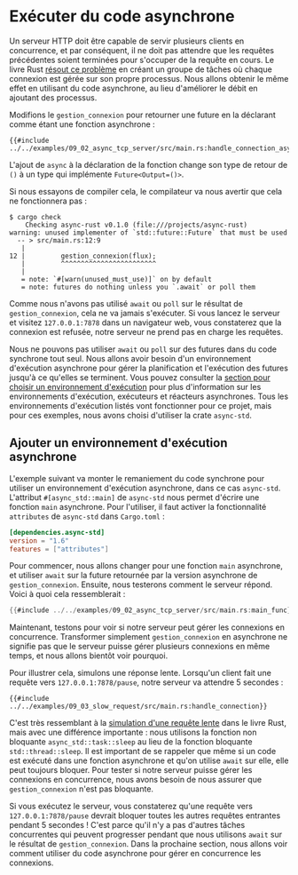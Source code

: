 <!--
# Running Asynchronous Code
An HTTP server should be able to serve multiple clients concurrently;
that is, it should not wait for previous requests to complete before handling the current request.
The book
[solves this problem](https://doc.rust-lang.org/book/ch20-02-multithreaded.html#turning-our-single-threaded-server-into-a-multithreaded-server)
by creating a thread pool where each connection is handled on its own thread.
Here, instead of improving throughput by adding threads, we'll achieve the same effect using asynchronous code.
-->

# Exécuter du code asynchrone

Un serveur HTTP doit être capable de servir plusieurs clients en concurrence,
et par conséquent, il ne doit pas attendre que les requêtes précédentes soient
terminées pour s'occuper de la requête en cours.
Le livre Rust [résout ce
problème](https://jimskapt.github.io/rust-book-fr/ch20-02-multithreaded.html#transformer-notre-serveur-monot%C3%A2che-en-serveur-multit%C3%A2ches)
en créant un groupe de tâches où chaque connexion est gérée sur son propre
processus. Nous allons obtenir le même effet en utilisant du code asynchrone,
au lieu d'améliorer le débit en ajoutant des processus.

<!--
Let's modify `handle_connection` to return a future by declaring it an `async fn`:
```rust,ignore
{{#include ../../examples-sources/09_02_async_tcp_server/src/main.rs:handle_connection_async}}
```
-->

Modifions le `gestion_connexion` pour retourner une future en la déclarant
comme étant une fonction asynchrone :

```rust,ignore
{{#include ../../examples/09_02_async_tcp_server/src/main.rs:handle_connection_async}}
```

<!--
Adding `async` to the function declaration changes its return type
from the unit type `()` to a type that implements `Future<Output=()>`.
-->

L'ajout de `async` à la déclaration de la fonction change son type de retour de
`()` à un type qui implémente `Future<Output=()>`.

<!--
If we try to compile this, the compiler warns us that it will not work:
```console
$ cargo check
    Checking async-rust v0.1.0 (file:///projects/async-rust)
warning: unused implementer of `std::future::Future` that must be used
  -- > src/main.rs:12:9
   |
12 |         handle_connection(stream);
   |         ^^^^^^^^^^^^^^^^^^^^^^^^^^
   |
   = note: `#[warn(unused_must_use)]` on by default
   = note: futures do nothing unless you `.await` or poll them
```
-->

Si nous essayons de compiler cela, le compilateur va nous avertir que cela ne
fonctionnera pas :

```console
$ cargo check
    Checking async-rust v0.1.0 (file:///projects/async-rust)
warning: unused implementer of `std::future::Future` that must be used
  -- > src/main.rs:12:9
   |
12 |         gestion_connexion(flux);
   |         ^^^^^^^^^^^^^^^^^^^^^^^^
   |
   = note: `#[warn(unused_must_use)]` on by default
   = note: futures do nothing unless you `.await` or poll them
```

<!--
Because we haven't `await`ed or `poll`ed the result of `handle_connection`,
it'll never run. If you run the server and visit `127.0.0.1:7878` in a browser,
you'll see that the connection is refused; our server is not handling requests.
-->

Comme nous n'avons pas utilisé `await` ou `poll` sur le résultat de
`gestion_connexion`, cela ne va jamais s'exécuter. Si vous lancez le serveur et
visitez `127.0.0.1:7878` dans un navigateur web, vous constaterez que la
connexion est refusée, notre serveur ne prend pas en charge les requêtes.

<!--
We can't `await` or `poll` futures within synchronous code by itself.
We'll need an asynchronous runtime to handle scheduling and running futures to completion.
Please consult the [section on choosing a runtime](../08_ecosystem/00_chapter.md)
for more information on asynchronous runtimes, executors, and reactors.
Any of the runtimes listed will work for this project, but for these examples,
we've chosen to use the `async-std` crate.
-->

Nous ne pouvons pas utiliser `await` ou `poll` sur des futures dans du code
synchrone tout seul.
Nous allons avoir besoin d'un environnement d'exécution asynchrone pour gérer
la planification et l'exécution des futures jusqu'à ce qu'elles se terminent.
Vous pouvez consulter la [section pour choisir un environnement
d'exécution](../08_ecosystem/00_chapter.md) pour plus d'information sur les
environnements d'exécution, exécuteurs et réacteurs asynchrones.
Tous les environnements d'exécution listés vont fonctionner pour ce projet,
mais pour ces exemples, nous avons choisi d'utiliser la crate `async-std`.

<!--
## Adding an Async Runtime
The following example will demonstrate refactoring synchronous code to use an async runtime; here, `async-std`.
The `#[async_std::main]` attribute from `async-std` allows us to write an asynchronous main function.
To use it, enable the `attributes` feature of `async-std` in `Cargo.toml`:
```toml
[dependencies.async-std]
version = "1.6"
features = ["attributes"]
```
-->

## Ajouter un environnement d'exécution asynchrone

L'exemple suivant va monter le remaniement du code synchrone pour utiliser un
environnement d'exécution asynchrone, dans ce cas `async-std`.
L'attribut `#[async_std::main]` de `async-std` nous permet d'écrire une
fonction `main` asynchrone.
Pour l'utiliser, il faut activer la fonctionnalité `attributes` de `async-std`
dans `Cargo.toml` :

```toml
[dependencies.async-std]
version = "1.6"
features = ["attributes"]
```

<!--
As a first step, we'll switch to an asynchronous main function,
and `await` the future returned by the async version of `handle_connection`.
Then, we'll test how the server responds.
Here's what that would look like:
```rust
{{#include ../../examples-sources/09_02_async_tcp_server/src/main.rs:main_func}}
```
Now, let's test to see if our server can handle connections concurrently.
Simply making `handle_connection` asynchronous doesn't mean that the server
can handle multiple connections at the same time, and we'll soon see why.
-->

Pour commencer, nous allons changer pour une fonction `main` asynchrone, et
utiliser `await` sur la future retournée par la version asynchrone de
`gestion_connexion`. Ensuite, nous testerons comment le serveur répond. Voici à
quoi cela ressemblerait :

```rust
{{#include ../../examples/09_02_async_tcp_server/src/main.rs:main_func}}
```

Maintenant, testons pour voir si notre serveur peut gérer les connexions en
concurrence. Transformer simplement `gestion_connexion` en asynchrone ne
signifie pas que le serveur puisse gérer plusieurs connexions en même temps, et
nous allons bientôt voir pourquoi.

<!--
To illustrate this, let's simulate a slow request.
When a client makes a request to `127.0.0.1:7878/sleep`,
our server will sleep for 5 seconds:
-->

Pour illustrer cela, simulons une réponse lente.
Lorsqu'un client fait une requête vers `127.0.0.1:7878/pause`, notre serveur va
attendre 5 secondes :

<!--
```rust,ignore
{{#include ../../examples-sources/09_03_slow_request/src/main.rs:handle_connection}}
```
This is very similar to the 
[simulation of a slow request](https://doc.rust-lang.org/book/ch20-02-multithreaded.html#simulating-a-slow-request-in-the-current-server-implementation)
from the Book, but with one important difference:
we're using the non-blocking function `async_std::task::sleep` instead of the blocking function `std::thread::sleep`.
It's important to remember that even if a piece of code is run within an `async fn` and `await`ed, it may still block.
To test whether our server handles connections concurrently, we'll need to ensure that `handle_connection` is non-blocking.
-->

```rust,ignore
{{#include ../../examples/09_03_slow_request/src/main.rs:handle_connection}}
```

C'est très ressemblant à la [simulation d'une requête
lente](https://jimskapt.github.io/rust-book-fr/ch20-02-multithreaded.html#simuler-une-longue-requ%C3%AAte-%C3%A0-traiter-avec-limpl%C3%A9mentation-actuelle-du-serveur)
dans le livre Rust, mais avec une différence importante :
nous utilisons la fonction non bloquante `async_std::task::sleep` au lieu de la
fonction bloquante `std::thread::sleep`.
Il est important de se rappeler que même si un code est exécuté dans une
fonction asynchrone et qu'on utilise `await` sur elle, elle peut toujours
bloquer.
Pour tester si notre serveur puisse gérer les connexions en concurrence, nous
avons besoin de nous assurer que `gestion_connexion` n'est pas bloquante.

<!--
If you run the server, you'll see that a request to `127.0.0.1:7878/sleep`
will block any other incoming requests for 5 seconds!
This is because there are no other concurrent tasks that can make progress
while we are `await`ing the result of `handle_connection`.
In the next section, we'll see how to use async code to handle connections concurrently.
-->

Si vous exécutez le serveur, vous constaterez qu'une requête vers
`127.0.0.1:7878/pause` devrait bloquer toutes les autres requêtes entrantes
pendant 5 secondes !
C'est parce qu'il n'y a pas d'autres tâches concurrentes qui peuvent progresser
pendant que nous utilisons `await` sur le résultat de `gestion_connexion`.
Dans la prochaine section, nous allons voir comment utiliser du code asynchrone
pour gérer en concurrence les connexions.

